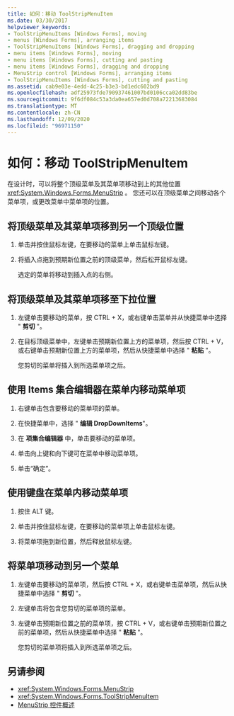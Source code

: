 ```yaml
---
title: 如何：移动 ToolStripMenuItem
ms.date: 03/30/2017
helpviewer_keywords:
- ToolStripMenuItems [Windows Forms], moving
- menus [Windows Forms], arranging items
- ToolStripMenuItems [Windows Forms], dragging and dropping
- menu items [Windows Forms], moving
- menu items [Windows Forms], cutting and pasting
- menu items [Windows Forms], dragging and dropping
- MenuStrip control [Windows Forms], arranging items
- ToolStripMenuItems [Windows Forms], cutting and pasting
ms.assetid: cab9e03e-4edd-4c25-b3e3-bd1edc602bd9
ms.openlocfilehash: adf25973fde790937461007bd0106cca02dd83be
ms.sourcegitcommit: 9f6df084c53a3da0ea657ed0d708a72213683084
ms.translationtype: MT
ms.contentlocale: zh-CN
ms.lasthandoff: 12/09/2020
ms.locfileid: "96971150"
---
```

# <a name="how-to-move-toolstripmenuitems"></a>如何：移动 ToolStripMenuItem
在设计时，可以将整个顶级菜单及其菜单项移动到上的其他位置 <xref:System.Windows.Forms.MenuStrip> 。 您还可以在顶级菜单之间移动各个菜单项，或更改菜单中菜单项的位置。

## <a name="to-move-a-top-level-menu-and-its-menu-items-to-another-top-level-location"></a>将顶级菜单及其菜单项移到另一个顶级位置

1. 单击并按住鼠标左键，在要移动的菜单上单击鼠标左键。

2. 将插入点拖到预期新位置之前的顶级菜单，然后松开鼠标左键。

     选定的菜单将移动到插入点的右侧。

## <a name="to-move-a-top-level-menu-and-its-menu-items-to-a-drop-down-location"></a>将顶级菜单及其菜单项移至下拉位置

1. 左键单击要移动的菜单，按 CTRL + X，或右键单击菜单并从快捷菜单中选择 " **剪切** "。

2. 在目标顶级菜单中，左键单击预期新位置上方的菜单项，然后按 CTRL + V，或右键单击预期新位置上方的菜单项，然后从快捷菜单中选择 " **粘贴** "。

     您剪切的菜单将插入到所选菜单项之后。

## <a name="to-move-a-menu-item-within-a-menu-using-the-items-collection-editor"></a>使用 Items 集合编辑器在菜单内移动菜单项

1. 右键单击包含要移动的菜单项的菜单。

2. 在快捷菜单中，选择 " **编辑 DropDownItems**"。

3. 在 **项集合编辑器** 中，单击要移动的菜单项。

4. 单击向上键和向下键可在菜单中移动菜单项。

5. 单击“确定”。

## <a name="to-move-a-menu-item-within-a-menu-using-the-keyboard"></a>使用键盘在菜单内移动菜单项

1. 按住 ALT 键。

2. 单击并按住鼠标左键，在要移动的菜单项上单击鼠标左键。

3. 将菜单项拖到新位置，然后释放鼠标左键。

## <a name="to-move-a-menu-item-to-another-menu"></a>将菜单项移动到另一个菜单

1. 左键单击要移动的菜单项，然后按 CTRL + X，或右键单击菜单项，然后从快捷菜单中选择 " **剪切** "。

2. 左键单击将包含您剪切的菜单项的菜单。

3. 左键单击预期新位置之前的菜单项，按 CTRL + V，或右键单击预期新位置之前的菜单项，然后从快捷菜单中选择 " **粘贴** "。

     您剪切的菜单项将插入到所选菜单项之后。

## <a name="see-also"></a>另请参阅

- <xref:System.Windows.Forms.MenuStrip>
- <xref:System.Windows.Forms.ToolStripMenuItem>
- [MenuStrip 控件概述](menustrip-control-overview-windows-forms.md)
